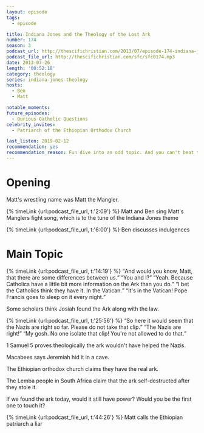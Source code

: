 ```yaml
---
layout: episode
tags:
  - episode

title: Indiana Jones and the Theology of the Lost Ark
number: 174
season: 3
podcast_url: http://thescifichristian.com/2013/07/episode-174-indiana-jones-and-the-theology-of-the-lost-ark/
podcast_file_url: http://thescifichristian.com/sfc/sfc0174.mp3
date: 2013-07-26
length: '00:52:18'
category: theology
series: indiana-jones-theology
hosts:
  - Ben
  - Matt

notable_moments:
future_episodes:
  - Qurious Qatholic Questions
celebrity_invites: 
  - Patriarch of the Ethiopian Orthodox Church

last_listen: 2019-02-12
recommendation: yes
recommendation_reason: Fun dive into an odd topic. And you can't beat the Manglers fight song.
---
```

# Opening
Matt's wrestling name was Matt the Mangler. 

{% timeLink {url:podcast_file_url, t:'2:09'} %} Matt and Ben sing Matt's Manglers fight song, which is to the tune of the Indiana Jones theme

{% timeLink {url:podcast_file_url, t:'6:00'} %} Ben discusses indulgences


# Main Topic
<div class="quote">
  {% timeLink {url:podcast_file_url, t:'14:19'} %}
  <span class="quote-context is-size-6"></span>
  <q class="ben">And would you know, Matt, that there are some differences between us.</q>
  <q class="matt">You and I?</q>
  <q class="ben">Yeah. Because Catholics have a little bit more information on the Ark than you do.</q>
  <q class="matt">I bet the Catholics think they have it. In the Vatican.</q>
  <q class="ben">It's in the Vatican! Pope Francis goes to sleep on it every night.</q>
</div>

Some scholars think Josiah found the Ark along with the law.

<div class="quote">
  {% timeLink {url:podcast_file_url, t:'25:56'} %}
  <q class="ben">So here it would seem that the Nazis are right so far. Please do not take that clip.</q>
  <q class="matt">The Nazis are right!</q>
  <q class="ben">My gosh. No one isolate that clip! You're not allowed to do that.</q>
</div>

1 Samuel 5 proves theologically the ark wouldn't have helped the Nazis.

Macabees says Jeremiah hid it in a cave. 

The Ethiopian orthodox church claims they have the real ark.

The Lemba people in South Africa claim that the ark self-destructed after they stole it.

If we found the ark today, would it still have power? Would you be the first one to touch it? 

{% timeLink {url:podcast_file_url, t:'44:26'} %} Matt calls the Ethiopian patriarch a liar